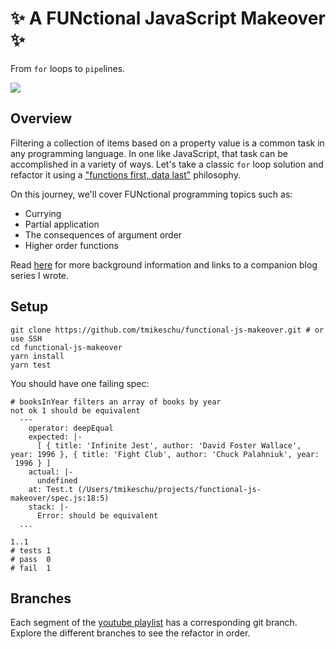 # ✨ A FUNctional JavaScript Makeover ✨

From `for` loops to `pipe`lines.

![](https://media.giphy.com/media/3o6wrsNuUBkjdzsntK/giphy.gif)

## Overview

Filtering a collection of items based on a property value is a common task in
any programming language. In one like JavaScript, that task can be accomplished
in a variety of ways. Let's take a classic `for` loop solution and refactor it
using a ["functions first, data last"](http://buzzdecafe.github.io/code/2014/05/16/introducing-ramda)
philosophy.

On this journey, we'll cover FUNctional programming topics such as:

- Currying
- Partial application
- The consequences of argument order
- Higher order functions

Read [here](https://medium.com/@tmikeschu/a-functional-javascript-makeover-e1fd017e5413) for more background information and links to a companion blog series I wrote.

## Setup

```shell
git clone https://github.com/tmikeschu/functional-js-makeover.git # or use SSH
cd functional-js-makeover
yarn install
yarn test
```

You should have one failing spec:

```shell
# booksInYear filters an array of books by year
not ok 1 should be equivalent
  ---
    operator: deepEqual
    expected: |-
      [ { title: 'Infinite Jest', author: 'David Foster Wallace', year: 1996 }, { title: 'Fight Club', author: 'Chuck Palahniuk', year:
 1996 } ]
    actual: |-
      undefined
    at: Test.t (/Users/tmikeschu/projects/functional-js-makeover/spec.js:18:5)
    stack: |-
      Error: should be equivalent
  ...

1..1
# tests 1
# pass  0
# fail  1
```

## Branches

Each segment of the [youtube playlist](https://www.youtube.com/playlist?list=PLf6E_SWaTZjHcyfNpk9e3AH5h_8o4qt81) has a corresponding git branch. Explore the different branches to see the refactor in order.
